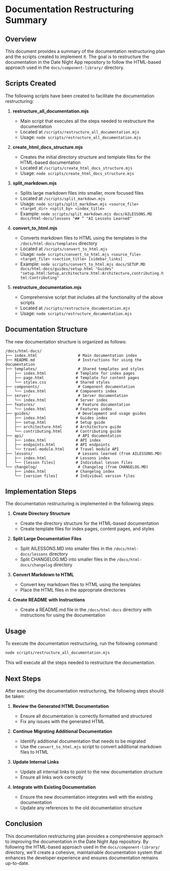 # Documentation Restructuring Summary

## Overview

This document provides a summary of the documentation restructuring plan and the scripts created to implement it. The goal is to restructure the documentation in the Date Night App repository to follow the HTML-based approach used in the `docs/component-library/` directory.

## Scripts Created

The following scripts have been created to facilitate the documentation restructuring:

1. **restructure_all_documentation.mjs**

   - Main script that executes all the steps needed to restructure the documentation
   - Located at `/scripts/restructure_all_documentation.mjs`
   - Usage: `node scripts/restructure_all_documentation.mjs`

2. **create_html_docs_structure.mjs**

   - Creates the initial directory structure and template files for the HTML-based documentation
   - Located at `/scripts/create_html_docs_structure.mjs`
   - Usage: `node scripts/create_html_docs_structure.mjs`

3. **split_markdown.mjs**

   - Splits large markdown files into smaller, more focused files
   - Located at `/scripts/split_markdown.mjs`
   - Usage: `node scripts/split_markdown.mjs <source_file> <target_dir> <split_by> <index_title>`
   - Example: `node scripts/split_markdown.mjs docs/AILESSONS.MD docs/html-docs/lessons "## " "AI Lessons Learned"`

4. **convert_to_html.mjs**

   - Converts markdown files to HTML using the templates in the `/docs/html-docs/templates` directory
   - Located at `/scripts/convert_to_html.mjs`
   - Usage: `node scripts/convert_to_html.mjs <source_file> <target_file> <section_title> [sidebar_links]`
   - Example: `node scripts/convert_to_html.mjs docs/SETUP.MD docs/html-docs/guides/setup.html "Guides" "setup.html:Setup,architecture.html:Architecture,contributing.html:Contributing"`

5. **restructure_documentation.mjs**
   - Comprehensive script that includes all the functionality of the above scripts
   - Located at `/scripts/restructure_documentation.mjs`
   - Usage: `node scripts/restructure_documentation.mjs`

## Documentation Structure

The new documentation structure is organized as follows:

```
/docs/html-docs/
├── index.html                  # Main documentation index
├── README.md                   # Instructions for using the documentation
├── templates/                  # Shared templates and styles
│   ├── index.html             # Template for index pages
│   ├── page.html              # Template for content pages
│   └── styles.css             # Shared styles
├── components/                 # Component documentation
│   └── index.html             # Components index
├── server/                     # Server documentation
│   └── index.html             # Server index
├── features/                   # Feature documentation
│   └── index.html             # Features index
├── guides/                     # Development and usage guides
│   ├── index.html             # Guides index
│   ├── setup.html             # Setup guide
│   ├── architecture.html      # Architecture guide
│   └── contributing.html      # Contributing guide
├── api/                        # API documentation
│   ├── index.html             # API index
│   ├── endpoints.html         # API endpoints
│   └── travel-module.html     # Travel module API
├── lessons/                    # Lessons learned (from AILESSONS.MD)
│   ├── index.html             # Lessons index
│   └── [lesson files]         # Individual lesson files
└── changelog/                  # Changelog (from CHANGELOG.MD)
    ├── index.html             # Changelog index
    └── [version files]        # Individual version files
```

## Implementation Steps

The documentation restructuring is implemented in the following steps:

1. **Create Directory Structure**

   - Create the directory structure for the HTML-based documentation
   - Create template files for index pages, content pages, and styles

2. **Split Large Documentation Files**

   - Split AILESSONS.MD into smaller files in the `/docs/html-docs/lessons` directory
   - Split CHANGELOG.MD into smaller files in the `/docs/html-docs/changelog` directory

3. **Convert Markdown to HTML**

   - Convert key markdown files to HTML using the templates
   - Place the HTML files in the appropriate directories

4. **Create README with Instructions**
   - Create a README.md file in the `/docs/html-docs` directory with instructions for using the documentation

## Usage

To execute the documentation restructuring, run the following command:

```bash
node scripts/restructure_all_documentation.mjs
```

This will execute all the steps needed to restructure the documentation.

## Next Steps

After executing the documentation restructuring, the following steps should be taken:

1. **Review the Generated HTML Documentation**

   - Ensure all documentation is correctly formatted and structured
   - Fix any issues with the generated HTML

2. **Continue Migrating Additional Documentation**

   - Identify additional documentation that needs to be migrated
   - Use the `convert_to_html.mjs` script to convert additional markdown files to HTML

3. **Update Internal Links**

   - Update all internal links to point to the new documentation structure
   - Ensure all links work correctly

4. **Integrate with Existing Documentation**
   - Ensure the new documentation integrates well with the existing documentation
   - Update any references to the old documentation structure

## Conclusion

This documentation restructuring plan provides a comprehensive approach to improving the documentation in the Date Night App repository. By following the HTML-based approach used in the `docs/component-library/` directory, we'll create a cohesive, maintainable documentation system that enhances the developer experience and ensures documentation remains up-to-date.
